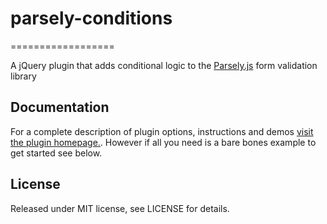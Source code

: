 # parsely-conditions
==================

A jQuery plugin that adds conditional logic to the [Parsely.js](http://parsleyjs.org) form validation library

## Documentation
For a complete description of plugin options, instructions and demos [visit the plugin homepage.](http://themonk.github.io/parsely-conditions). However if all you need is a bare bones example to get started see below.

## License
Released under MIT license, see LICENSE for details.

